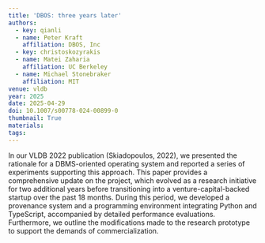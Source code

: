 ```yaml
---
title: 'DBOS: three years later'
authors:
  - key: qianli
  - name: Peter Kraft
    affiliation: DBOS, Inc
  - key: christoskozyrakis
  - name: Matei Zaharia
    affiliation: UC Berkeley
  - name: Michael Stonebraker
    affiliation: MIT
venue: vldb
year: 2025
date: 2025-04-29
doi: 10.1007/s00778-024-00899-0
thumbnail: True
materials:
tags:
---
```

In our VLDB 2022 publication (Skiadopoulos, 2022), we presented the rationale for a DBMS-oriented operating system and reported a series of experiments supporting this approach. This paper provides a comprehensive update on the project, which evolved as a research initiative for two additional years before transitioning into a venture-capital-backed startup over the past 18 months. During this period, we developed a provenance system and a programming environment integrating Python and TypeScript, accompanied by detailed performance evaluations. Furthermore, we outline the modifications made to the research prototype to support the demands of commercialization.